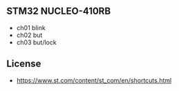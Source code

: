 ## STM32 NUCLEO-410RB

- ch01 blink
- ch02 but
- ch03 but/lock

## 


## License

- https://www.st.com/content/st_com/en/shortcuts.html

